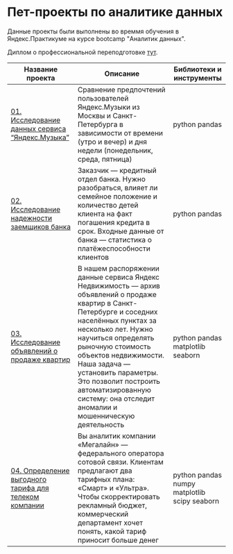 # Пет-проекты по аналитике данных

Данные проекты были выполнены во времмя обучения в Яндекс.Практикуме на курсе bootcamp "Аналитик данных".

Диплом о профессиональной переподготовке [тут](https://yadi.sk/i/rHr4WItojEIu8g).

| Название проекта  | Описание  | Библиотеки и инструменты |
|------------- |---------------| ------------- |
| [01. Исследование данных сервиса “Яндекс.Музыка”](https://github.com/saiaanastashkova/data_analytics_projects/tree/main/01_music_app)      | Сравнение предпочтений пользователей Яндекс.Музыки из Москвы и Санкт-Петербурга в зависимости от времени (утро и вечер) и дня недели (понедельник, среда, пятница) |   python pandas  |
| [02. Исследование надежности заемщиков банка](https://github.com/saiaanastashkova/data_analytics_projects/tree/main/02_bank_customers_reliability)    | Заказчик — кредитный отдел банка. Нужно разобраться, влияет ли семейное положение и количество детей клиента на факт погашения кредита в срок. Входные данные от банка — статистика о платёжеспособности клиентов        |    python pandas  |
| [03. Исследование объявлений о продаже квартир](https://github.com/saiaanastashkova/data_analytics_projects/tree/main/03_real_estate) | В нашем распоряжении данные сервиса Яндекс Недвижимость — архив объявлений о продаже квартир в Санкт-Петербурге и соседних населённых пунктах за несколько лет. Нужно научиться определять рыночную стоимость объектов недвижимости. Наша задача — установить параметры. Это позволит построить автоматизированную систему: она отследит аномалии и мошенническую деятельность        |        python pandas matplotlib seaborn |
| [04. Определение выгодного тарифа для телеком компании](https://github.com/saiaanastashkova/data_analytics_projects/tree/main/04_mobile_tariff_comparison) | Вы аналитик компании «Мегалайн» — федерального оператора сотовой связи. Клиентам предлагают два тарифных плана: «Смарт» и «Ультра». Чтобы скорректировать рекламный бюджет, коммерческий департамент хочет понять, какой тариф приносит больше денег       |     python pandas numpy matplotlib scipy seaborn |
